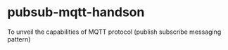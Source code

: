 # pubsub-mqtt-handson

To unveil the capabilities of MQTT protocol (publish subscribe messaging pattern)
